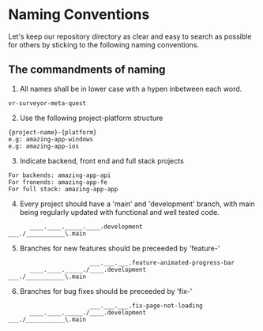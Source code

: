 # Naming Conventions
Let's keep our repository directory as clear and easy to search as possible for others by sticking to the following naming conventions.

## The commandments of naming
1. All names shall be in lower case with a hypen inbetween each word.
```
vr-surveyor-meta-quest
```
2. Use the following project-platform structure
```
{project-name}-{platform}
e.g: amazing-app-windows
e.g: amazing-app-ios
```
3. Indicate backend, front end and full stack projects
```
For backends: amazing-app-api
For fronends: amazing-app-fe
For full stack: amazing-app-app
```
4. Every project should have a 'main' and 'development' branch, with main being regularly updated with functional and well tested code.
```
      ____.____._____.____.development
___./___________\.main
```
5. Branches for new features should be preceeded by 'feature-'
```
                       ___.___.___.feature-animated-progress-bar
      ____.____._____./____.development
___./___________\.main
```
6. Branches for bug fixes should be preceeded by 'fix-'
```
                       ___.___.___.fix-page-not-loading
      ____.____._____./____.development
___./___________\.main
```

